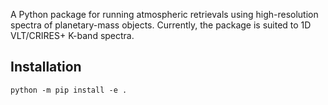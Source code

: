 A Python package for running atmospheric retrievals using high-resolution spectra of planetary-mass objects. Currently, the package is suited to 1D VLT/CRIRES+ K-band spectra. 

## Installation
```
python -m pip install -e .
```
